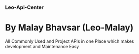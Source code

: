 ### Leo-Api-Center

# By Malay Bhavsar (Leo-Malay)

All Commonly Used and Project APIs in one Place which makes development and Maintenance Easy
